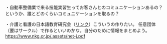 ・自動車整備業で来る技能実習生ってお客さんとのコミュニケーションあるの？
というか、誰とどのくらいコミュニケーションを取るの？

・介護と看護の日本語教育研究会（[リンク](http://nihongo.hum.tmu.ac.jp/kangokaigoN-SIG/)）こういうの作りたい。
任意団体（要はサークル）で作るといいのかな。自分のために情報をまとめよう。
https://www.nkg.or.jp/.assets/net-j.pdf

